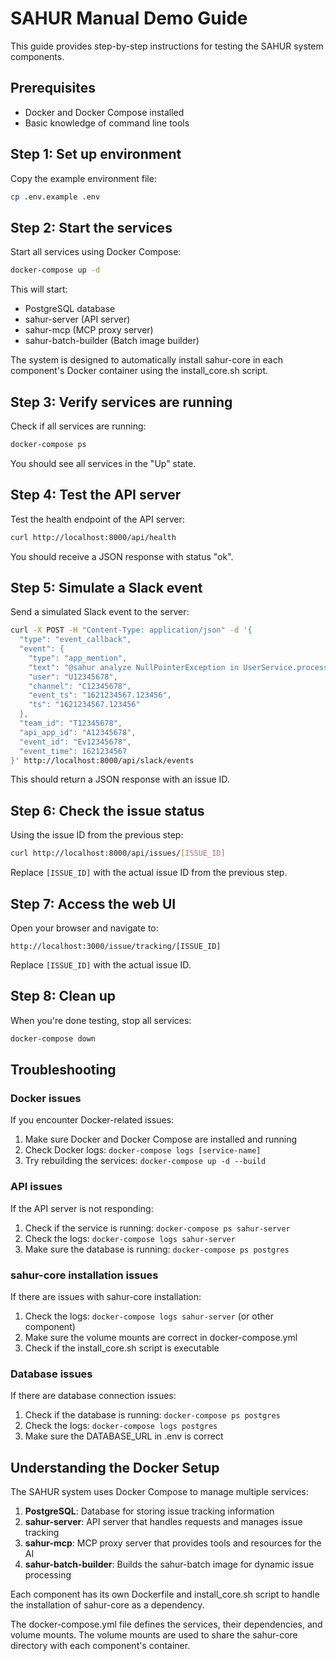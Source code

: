 # SAHUR Manual Demo Guide

This guide provides step-by-step instructions for testing the SAHUR system components.

## Prerequisites

- Docker and Docker Compose installed
- Basic knowledge of command line tools

## Step 1: Set up environment

Copy the example environment file:

```bash
cp .env.example .env
```

## Step 2: Start the services

Start all services using Docker Compose:

```bash
docker-compose up -d
```

This will start:
- PostgreSQL database
- sahur-server (API server)
- sahur-mcp (MCP proxy server)
- sahur-batch-builder (Batch image builder)

The system is designed to automatically install sahur-core in each component's Docker container using the install_core.sh script.

## Step 3: Verify services are running

Check if all services are running:

```bash
docker-compose ps
```

You should see all services in the "Up" state.

## Step 4: Test the API server

Test the health endpoint of the API server:

```bash
curl http://localhost:8000/api/health
```

You should receive a JSON response with status "ok".

## Step 5: Simulate a Slack event

Send a simulated Slack event to the server:

```bash
curl -X POST -H "Content-Type: application/json" -d '{
  "type": "event_callback",
  "event": {
    "type": "app_mention",
    "text": "@sahur analyze NullPointerException in UserService.processUserRequest",
    "user": "U12345678",
    "channel": "C12345678",
    "event_ts": "1621234567.123456",
    "ts": "1621234567.123456"
  },
  "team_id": "T12345678",
  "api_app_id": "A12345678",
  "event_id": "Ev12345678",
  "event_time": 1621234567
}' http://localhost:8000/api/slack/events
```

This should return a JSON response with an issue ID.

## Step 6: Check the issue status

Using the issue ID from the previous step:

```bash
curl http://localhost:8000/api/issues/[ISSUE_ID]
```

Replace `[ISSUE_ID]` with the actual issue ID from the previous step.

## Step 7: Access the web UI

Open your browser and navigate to:

```
http://localhost:3000/issue/tracking/[ISSUE_ID]
```

Replace `[ISSUE_ID]` with the actual issue ID.

## Step 8: Clean up

When you're done testing, stop all services:

```bash
docker-compose down
```

## Troubleshooting

### Docker issues

If you encounter Docker-related issues:

1. Make sure Docker and Docker Compose are installed and running
2. Check Docker logs: `docker-compose logs [service-name]`
3. Try rebuilding the services: `docker-compose up -d --build`

### API issues

If the API server is not responding:

1. Check if the service is running: `docker-compose ps sahur-server`
2. Check the logs: `docker-compose logs sahur-server`
3. Make sure the database is running: `docker-compose ps postgres`

### sahur-core installation issues

If there are issues with sahur-core installation:

1. Check the logs: `docker-compose logs sahur-server` (or other component)
2. Make sure the volume mounts are correct in docker-compose.yml
3. Check if the install_core.sh script is executable

### Database issues

If there are database connection issues:

1. Check if the database is running: `docker-compose ps postgres`
2. Check the logs: `docker-compose logs postgres`
3. Make sure the DATABASE_URL in .env is correct

## Understanding the Docker Setup

The SAHUR system uses Docker Compose to manage multiple services:

1. **PostgreSQL**: Database for storing issue tracking information
2. **sahur-server**: API server that handles requests and manages issue tracking
3. **sahur-mcp**: MCP proxy server that provides tools and resources for the AI
4. **sahur-batch-builder**: Builds the sahur-batch image for dynamic issue processing

Each component has its own Dockerfile and install_core.sh script to handle the installation of sahur-core as a dependency.

The docker-compose.yml file defines the services, their dependencies, and volume mounts. The volume mounts are used to share the sahur-core directory with each component's container.
